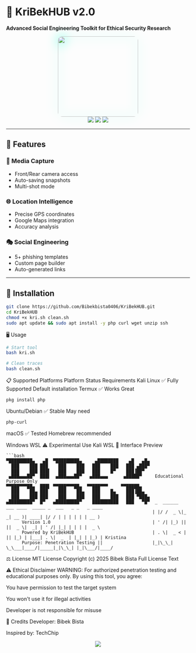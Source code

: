 # 🔮 KriBekHUB v2.0  
**Advanced Social Engineering Toolkit for Ethical Security Research**  

<p align="center">
  <img src="https://raw.githubusercontent.com/Bibekbista0406/KriBekHUB/main/assets/logo.png" width="220" style="border-radius:12px;filter:drop-shadow(0 0 15px #00ffcc)">
  <br>
  <img src="https://img.shields.io/github/stars/Bibekbista0406/KriBekHUB?style=for-the-badge&color=00ffcc&label=STARS&logo=github">
  <img src="https://img.shields.io/github/license/Bibekbista0406/KriBekHUB?style=for-the-badge&color=00ffcc&label=LICENSE">
  <img src="https://img.shields.io/badge/Version-2.0-00ffcc?style=for-the-badge&logo=git">
</p>

---

## 🌌 Features

### 🎯 Media Capture
- Front/Rear camera access  
- Auto-saving snapshots  
- Multi-shot mode  

### 🌐 Location Intelligence  
- Precise GPS coordinates  
- Google Maps integration  
- Accuracy analysis  

### 🎭 Social Engineering  
- 5+ phishing templates  
- Custom page builder  
- Auto-generated links  

---

## 🚀 Installation

```bash
git clone https://github.com/Bibekbista0406/KriBekHUB.git
cd KriBekHUB
chmod +x kri.sh clean.sh
sudo apt update && sudo apt install -y php curl wget unzip ssh
```
🖥️ Usage
```bash
# Start tool
bash kri.sh
```
```bash
# Clean traces
bash clean.sh
```
📋 Supported Platforms
Platform	Status	Requirements
Kali Linux	✅ Fully Supported	Default installation
Termux	✅ Works Great
```bash
pkg install php
```
Ubuntu/Debian	✅ Stable	May need 
```bash
php-curl
```
macOS	✅ Tested	Homebrew recommended

Windows WSL	⚠️ Experimental	Use Kali WSL
🎨 Interface Preview
```
```bash
▀█████████▄   ▄█  ▀█████████▄     ▄████████    ▄█   ▄█▄
  ███    ███ ███    ███    ███   ███    ███   ███ ▄███▀
  ███    ███ ███▌   ███    ███   ███    █▀    ███▐██▀
 ▄███▄▄▄██▀  ███▌  ▄███▄▄▄██▀   ▄███▄▄▄      ▄█████▀     Educational Purpose Only
▀▀███▀▀▀██▄  ███▌ ▀▀███▀▀▀██▄  ▀▀███▀▀▀     ▀▀█████▄
  ███    ██▄ ███    ███    ██▄   ███    █▄    ███▐██▄
  ███    ███ ███    ███    ███   ███    ███   ███ ▀███▄
▄█████████▀  █▀   ▄█████████▀    ██████████   ███   ▀█▀  _  ______  ___ ____  _____ _  ___   _ _   _ ____
                                                        | |/ /  _ \|_ _| __ )| ____| |/ / | | | | | | __ )
      Version 1.0                                       | ' /| |_) || ||  _ \|  _| | ' /| |_| | | | |  _ \
      Powered by KriBekHUB                              | . \|  _ < | || |_) | |___| . \|  _  | |_| | |_) | Kristina
      Purpose: Penetration Testing ||                   |_|\_\_| \_\___|____/|_____|_|\_\_| |_|\___/|____/
```

⚖️ License
MIT License
Copyright (c) 2025 Bibek Bista
Full License Text

⚠️ Ethical Disclaimer
WARNING: For authorized penetration testing and educational purposes only.
By using this tool, you agree:

You have permission to test the target system

You won't use it for illegal activities

Developer is not responsible for misuse

🌟 Credits
Developer: Bibek Bista

Inspired by: TechChip

<p align="center"> <a href="https://github.com/Bibekbista0406/KriBekHUB"> <img src="https://img.shields.io/badge/Explore_KriBekHUB-00ffcc?style=for-the-badge&logo=github"> </a> </p>
